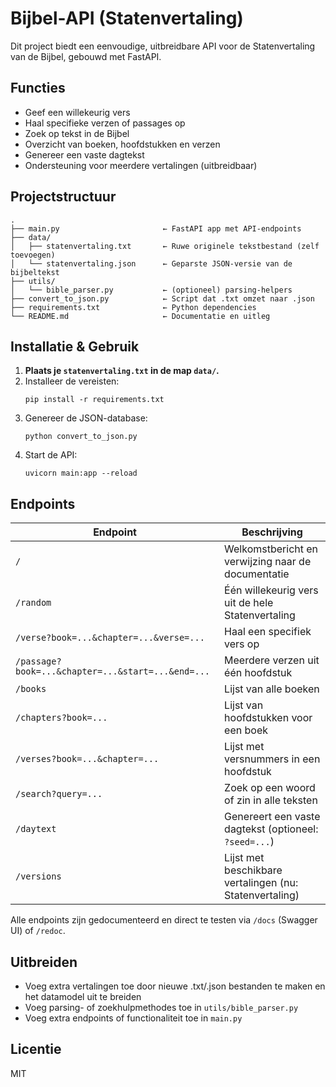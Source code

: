 # Bijbel-API (Statenvertaling)

Dit project biedt een eenvoudige, uitbreidbare API voor de Statenvertaling van de Bijbel, gebouwd met FastAPI.

## Functies
- Geef een willekeurig vers
- Haal specifieke verzen of passages op
- Zoek op tekst in de Bijbel
- Overzicht van boeken, hoofdstukken en verzen
- Genereer een vaste dagtekst
- Ondersteuning voor meerdere vertalingen (uitbreidbaar)

## Projectstructuur
```
.
├── main.py                       ← FastAPI app met API-endpoints
├── data/
│   ├── statenvertaling.txt       ← Ruwe originele tekstbestand (zelf toevoegen)
│   └── statenvertaling.json      ← Geparste JSON-versie van de bijbeltekst
├── utils/
│   └── bible_parser.py           ← (optioneel) parsing-helpers
├── convert_to_json.py            ← Script dat .txt omzet naar .json
├── requirements.txt              ← Python dependencies
└── README.md                     ← Documentatie en uitleg
```

## Installatie & Gebruik
1. **Plaats je `statenvertaling.txt` in de map `data/`.**
2. Installeer de vereisten:
   ```
   pip install -r requirements.txt
   ```
3. Genereer de JSON-database:
   ```
   python convert_to_json.py
   ```
4. Start de API:
   ```
   uvicorn main:app --reload
   ```

## Endpoints
| Endpoint | Beschrijving |
|----------|-------------|
| `/` | Welkomstbericht en verwijzing naar de documentatie |
| `/random` | Één willekeurig vers uit de hele Statenvertaling |
| `/verse?book=...&chapter=...&verse=...` | Haal een specifiek vers op |
| `/passage?book=...&chapter=...&start=...&end=...` | Meerdere verzen uit één hoofdstuk |
| `/books` | Lijst van alle boeken |
| `/chapters?book=...` | Lijst van hoofdstukken voor een boek |
| `/verses?book=...&chapter=...` | Lijst met versnummers in een hoofdstuk |
| `/search?query=...` | Zoek op een woord of zin in alle teksten |
| `/daytext` | Genereert een vaste dagtekst (optioneel: `?seed=...`) |
| `/versions` | Lijst met beschikbare vertalingen (nu: Statenvertaling) |

Alle endpoints zijn gedocumenteerd en direct te testen via `/docs` (Swagger UI) of `/redoc`.

## Uitbreiden
- Voeg extra vertalingen toe door nieuwe .txt/.json bestanden te maken en het datamodel uit te breiden
- Voeg parsing- of zoekhulpmethodes toe in `utils/bible_parser.py`
- Voeg extra endpoints of functionaliteit toe in `main.py`

## Licentie
MIT 